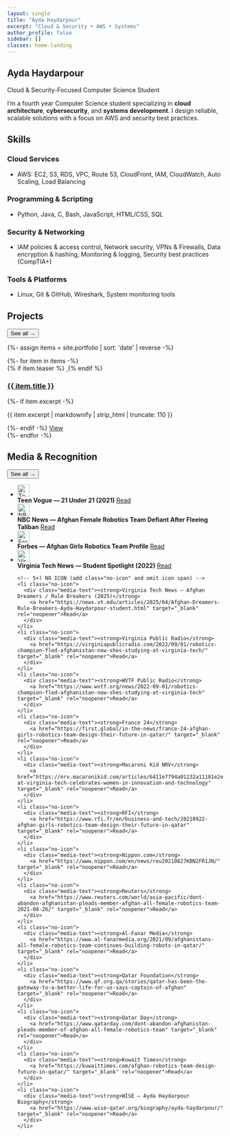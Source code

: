 ```yaml
---
layout: single
title: "Ayda Haydarpour"
excerpt: "Cloud & Security • AWS • Systems"
author_profile: false
sidebar: []
classes: home-landing
---
```


<!-- HERO -->
<section class="hero-landing">
  <div class="hero-inner">
    <h1 class="hero-title">Ayda Haydarpour</h1>
    <p class="hero-subtitle">Cloud &amp; Security-Focused Computer Science Student</p>
    <p class="hero-intro">
      I’m a fourth year Computer Science student specializing in <strong>cloud architecture</strong>, <strong>cybersecurity</strong>, and
      <strong>systems development</strong>. I design reliable, scalable solutions with a focus on AWS and security best practices.
    </p>
  </div>
</section>

<!-- SKILLS -->
<section class="section panel section-tight" id="skills">
  <h2>Skills</h2>
  <div class="skills-card">
    <div class="skills-col">
      <h3>Cloud Services</h3>
      <ul>
        <li>AWS: EC2, S3, RDS, VPC, Route 53, CloudFront, IAM, CloudWatch, Auto Scaling, Load Balancing</li>
      </ul>
      <h3>Programming &amp; Scripting</h3>
      <ul>
        <li>Python, Java, C, Bash, JavaScript, HTML/CSS, SQL</li>
      </ul>
    </div>
    <div class="skills-col">
      <h3>Security &amp; Networking</h3>
      <ul>
        <li>IAM policies &amp; access control, Network security, VPNs &amp; Firewalls, Data encryption &amp; hashing,
            Monitoring &amp; logging, Security best practices (CompTIA+)</li>
      </ul>
      <h3>Tools &amp; Platforms</h3>
      <ul>
        <li>Linux, Git &amp; GitHub, Wireshark, System monitoring tools</li>
      </ul>
    </div>
  </div>
</section>

<!-- PROJECTS (collapsible: shows 4, expands inline) -->
<section class="section panel section-tight" id="projects">
  <div class="section-header">
    <h2>Projects</h2>
    <button class="section-link as-link" data-toggle="#projects-grid">See all →</button>
  </div>

  {%- assign items = site.portfolio | sort: 'date' | reverse -%}
  <div id="projects-grid" class="entries-grid entries-grid--compact is-collapsed" data-collapse="4">
  {%- for item in items -%}
    <article class="archive__item panel card--compact">
      {% if item.teaser %}
      <a class="archive__item-teaser teaser--compact" href="{{ item.url | relative_url }}">
        <img src="{{ item.teaser | relative_url }}" alt="">
      </a>
      {% endif %}
      <div class="card__body">
        <h3 class="archive__item-title">
          <a href="{{ item.url | relative_url }}">{{ item.title }}</a>
        </h3>
        {%- if item.excerpt -%}
        <p class="archive__item-excerpt">{{ item.excerpt | markdownify | strip_html | truncate: 110 }}</p>
        {%- endif -%}
        <a class="btn btn--sm" href="{{ item.url | relative_url }}">View</a>
      </div>
    </article>
  {%- endfor -%}
  </div>
</section>

<!-- MEDIA (first 4 with icons; rest text-only; collapsible) -->
<section class="section panel section-tight" id="media">
  <div class="section-header">
    <h2>Media & Recognition</h2>
    <button class="section-link as-link" data-toggle="#media-list">See all →</button>
  </div>

  <ul id="media-list" class="media-list is-collapsed show-4" data-collapse="4">
    <!-- 1) WITH ICON -->
    <li>
      <span class="media-icon"><img src="{{ '/assets/icons/vogue.svg' | relative_url }}" alt="Teen Vogue" width="28" height="28" loading="lazy"></span>
      <div class="media-text"><strong>Teen Vogue — 21 Under 21 (2021)</strong>
        <a href="https://www.teenvogue.com/gallery/teen-vogues-21-under-21-2021" target="_blank" rel="noopener">Read</a>
      </div>
    </li>
    <!-- 2) WITH ICON -->
    <li>
      <span class="media-icon"><img src="{{ '/assets/icons/nbc.svg' | relative_url }}" alt="NBC News" width="28" height="28" loading="lazy"></span>
      <div class="media-text"><strong>NBC News — Afghan Female Robotics Team Defiant After Fleeing Taliban</strong>
        <a href="https://www.nbcnews.com/news/world/afghan-female-robotics-team-defiant-after-fleeing-taliban-qatar-n1277464" target="_blank" rel="noopener">Read</a>
      </div>
    </li>
    <!-- 3) WITH ICON -->
    <li>
      <span class="media-icon"><img src="{{ '/assets/icons/forbes.svg' | relative_url }}" alt="Forbes" width="28" height="28" loading="lazy"></span>
      <div class="media-text"><strong>Forbes — Afghan Girls Robotics Team Profile</strong>
        <a href="https://www.forbes.com/profile/afghan-girls-robotic-team/" target="_blank" rel="noopener">Read</a>
      </div>
    </li>
    <!-- 4) WITH ICON -->
    <li>
      <span class="media-icon"><img src="{{ '/assets/icons/vt.svg' | relative_url }}" alt="Virginia Tech News" width="28" height="28" loading="lazy"></span>
      <div class="media-text"><strong>Virginia Tech News — Student Spotlight (2022)</strong>
        <a href="https://news.vt.edu/articles/2022/09/ayda-haydarpour.html" target="_blank" rel="noopener">Read</a>
      </div>
    </li>

    <!-- 5+) NO ICON (add class="no-icon" and omit icon span) -->
    <li class="no-icon">
      <div class="media-text"><strong>Virginia Tech News — Afghan Dreamers / Rule Breakers (2025)</strong>
        <a href="https://news.vt.edu/articles/2025/04/Afghan-Dreamers-Rule-Breakers-Ayda-Haydarpour-student.html" target="_blank" rel="noopener">Read</a>
      </div>
    </li>
    <li class="no-icon">
      <div class="media-text"><strong>Virginia Public Radio</strong>
        <a href="https://virginiapublicradio.com/2022/09/01/robotics-champion-fled-afghanistan-now-shes-studying-at-virginia-tech/" target="_blank" rel="noopener">Read</a>
      </div>
    </li>
    <li class="no-icon">
      <div class="media-text"><strong>WVTF Public Radio</strong>
        <a href="https://www.wvtf.org/news/2022-09-01/robotics-champion-fled-afghanistan-now-shes-studying-at-virginia-tech" target="_blank" rel="noopener">Read</a>
      </div>
    </li>
    <li class="no-icon">
      <div class="media-text"><strong>France 24</strong>
        <a href="https://first.global/in-the-news/france-24-afghan-girls-robotics-team-design-their-future-in-qatar/" target="_blank" rel="noopener">Read</a>
      </div>
    </li>
    <li class="no-icon">
      <div class="media-text"><strong>Macaroni Kid NRV</strong>
        <a href="https://nrv.macaronikid.com/articles/6411e7794a01232a11181e2e/ymca-at-virginia-tech-celebrates-women-in-innovation-and-technology" target="_blank" rel="noopener">Read</a>
      </div>
    </li>
    <li class="no-icon">
      <div class="media-text"><strong>RFI</strong>
        <a href="https://www.rfi.fr/en/business-and-tech/20210922-afghan-girls-robotics-team-design-their-future-in-qatar" target="_blank" rel="noopener">Read</a>
      </div>
    </li>
    <li class="no-icon">
      <div class="media-text"><strong>Nippon.com</strong>
        <a href="https://www.nippon.com/en/news/reu20210827KBN2FR1JN/" target="_blank" rel="noopener">Read</a>
      </div>
    </li>
    <li class="no-icon">
      <div class="media-text"><strong>Reuters</strong>
        <a href="https://www.reuters.com/world/asia-pacific/dont-abandon-afghanistan-pleads-member-afghan-all-female-robotics-team-2021-08-26/" target="_blank" rel="noopener">Read</a>
      </div>
    </li>
    <li class="no-icon">
      <div class="media-text"><strong>Al-Fanar Media</strong>
        <a href="https://www.al-fanarmedia.org/2021/09/afghanistans-all-female-robotics-team-continues-building-robots-in-qatar/" target="_blank" rel="noopener">Read</a>
      </div>
    </li>
    <li class="no-icon">
      <div class="media-text"><strong>Qatar Foundation</strong>
        <a href="https://www.qf.org.qa/stories/qatar-has-been-the-gateway-to-a-better-life-for-us-says-captain-of-afghan" target="_blank" rel="noopener">Read</a>
      </div>
    </li>
    <li class="no-icon">
      <div class="media-text"><strong>Qatar Day</strong>
        <a href="https://www.qatarday.com/dont-abandon-afghanistan-pleads-member-of-afghan-all-female-robotics-team" target="_blank" rel="noopener">Read</a>
      </div>
    </li>
    <li class="no-icon">
      <div class="media-text"><strong>Kuwait Times</strong>
        <a href="https://kuwaittimes.com/afghan-robotics-team-design-future-in-qatar/" target="_blank" rel="noopener">Read</a>
      </div>
    </li>
    <li class="no-icon">
      <div class="media-text"><strong>WISE — Ayda Haydarpour Biography</strong>
        <a href="https://www.wise-qatar.org/biography/ayda-haydarpour/" target="_blank" rel="noopener">Read</a>
      </div>
    </li>
  </ul>
</section>

<!-- SASS-SAFE toggler JS -->
<script>
document.addEventListener('DOMContentLoaded', () => {
  document.querySelectorAll('.is-collapsed[data-collapse]').forEach(box => {
    const n = parseInt(box.dataset.collapse || '4', 10);
    box.classList.add(`show-${n}`);
  });
});

document.addEventListener('click', (e) => {
  const btn = e.target.closest('[data-toggle]');
  if (!btn) return;

  const sel = btn.getAttribute('data-toggle');
  const box = document.querySelector(sel);
  if (!box) return;

  const expanded = box.classList.toggle('is-expanded');
  box.classList.toggle('is-collapsed', !expanded);
  btn.textContent = expanded ? 'Show less ↑' : 'See all →';
});
</script>
